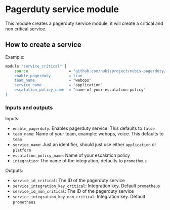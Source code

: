 # Pagerduty service module

This module creates a pagerduty service module, it will create a critical and
non critical service.

## How to create a service

Example:

```bash
module "service_critical" {
    source                  = "github.com/nubisproject/nubis-pagerduty//service?ref=develop
    enable_pagerduty        = true
    team_name               = "webops"
    service_name            = "application"
    escalation_policy_name  = "name-of-your-escalation-policy"
}
```

### Inputs and outputs

Inputs:

* `enable_pagerduty`: Enables pagerduty service. This defaults to `false`
* `team_name`: Name of your team, example: webops, voice. This defaults to `team`
* `service_name`: Just an identifier, should just use either `application` or `platform`
* `escalation_policy_name`: Name of your escalation policy
* `integration`: The name of the integration, defaults to `prometheus`

Outputs:

* `service_id_critical`: The ID of the pagerduty service
* `service_integration_key_critical`: Integration key. Default `prometheus`
* `service_id_non_critical`: The ID of the pagerduty service
* `service_integration_key_non_critical`: Integration key. Default `prometheus`

